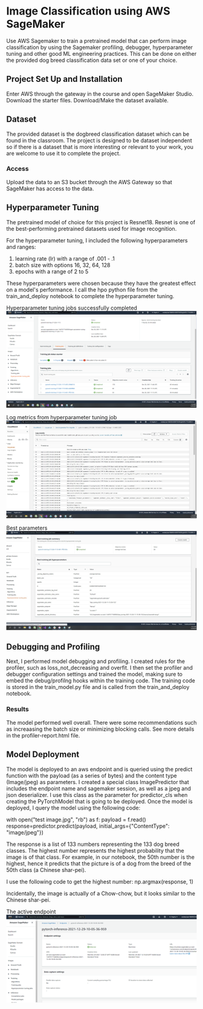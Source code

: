 # Image Classification using AWS SageMaker

Use AWS Sagemaker to train a pretrained model that can perform image classification by using the Sagemaker profiling, debugger, hyperparameter tuning and other good ML engineering practices. This can be done on either the provided dog breed classification data set or one of your choice.

## Project Set Up and Installation
Enter AWS through the gateway in the course and open SageMaker Studio. 
Download the starter files.
Download/Make the dataset available. 

## Dataset
The provided dataset is the dogbreed classification dataset which can be found in the classroom.
The project is designed to be dataset independent so if there is a dataset that is more interesting or relevant to your work, you are welcome to use it to complete the project.

### Access
Upload the data to an S3 bucket through the AWS Gateway so that SageMaker has access to the data. 

## Hyperparameter Tuning
The pretrained model of choice for this project is Resnet18. Resnet is one of the best-performing pretrained datasets used for image recognition. 

For the hyperparameter tuning, I included the following hyperparameters and ranges:

1. learning rate (lr) with a range of .001 - .1
2. batch size with options 16, 32, 64, 128
3. epochs with a range of 2 to 5

These hyperparameters were chosen because they have the greatest effect on a model's performance. I call the hpo python file from the train_and_deploy notebook to complete the hyperparameter tuning.

Hyperparameter tuning jobs successfully completed
![](hyperparameter-tuning.png)

Log metrics from hyperparameter tuning job
![](hpt-logs.jpg)

Best parameters
![](best-parameters.jpg)

## Debugging and Profiling
Next, I performed model debugging and profiling. I created rules for the profiler, such as loss_not_decreasing and overfit. I then set the profiler and debugger configuration settings and trained the model, making sure to embed the debug/profilng hooks within the training code. The training code is stored in the train_model.py file and is called from  the train_and_deploy notebook. 

### Results
The model performed well overall. There were some recommendations such as increaasing the batch size or minimizing blocking calls. See more details in the profiler-report.html file.

## Model Deployment
The model is deployed to an aws endpoint and is queried using the predict function with the payload (as a series of bytes) and the content type (Image/jpeg) as parameters. I created a special class ImagePredictor that includes the endpoint name and sagemaker session, as well as a jpeg and json deserializer. I use this class as the parameter for predictor_cls when creating the PyTorchModel that is going to be deployed. Once the model is deployed, I query the model using the following code:

with open("test image.jpg", "rb") as f: 
    payload = f.read()
response=predictor.predict(payload, initial_args={"ContentType": "image/jpeg"})

The response is a list of 133 numbers representing the 133 dog breed classes. The highest number represents the highest probability that the image is of that class. For example, in our notebook, the 50th number is the highest, hence it predicts that the picture is of a dog from the breed of the 50th class (a Chinese shar-pei). 

I use the following code to get the highest number: np.argmax(response, 1)

Incidentally, the image is actually of a Chow-chow, but it looks similar to the Chinese shar-pei.

The active endpoint
![](endpoint.png)
